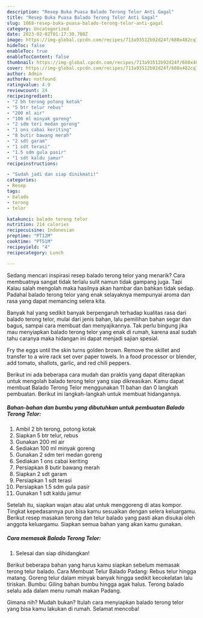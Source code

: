 ```yaml
---
description: "Resep Buka Puasa Balado Terong Telor Anti Gagal"
title: "Resep Buka Puasa Balado Terong Telor Anti Gagal"
slug: 1068-resep-buka-puasa-balado-terong-telor-anti-gagal
category: Uncategorized
date: 2023-02-02T01:17:30.708Z
image: https://img-global.cpcdn.com/recipes/713a93512b92d24f/680x482cq70/balado-terong-telor-foto-resep-utama.jpg
hideToc: false
enableToc: true
enableTocContent: false
thumbnail: https://img-global.cpcdn.com/recipes/713a93512b92d24f/680x482cq70/balado-terong-telor-foto-resep-utama.jpg
cover: https://img-global.cpcdn.com/recipes/713a93512b92d24f/680x482cq70/balado-terong-telor-foto-resep-utama.jpg
author: Admin
authorAv: notfound
ratingvalue: 4.9
reviewcount: 24
recipeingredient:
- "2 bh terong potong kotak"
- "5 btr telur rebus"
- "200 ml air"
- "100 ml minyak goreng"
- "2 sdm teri medan goreng"
- "1 ons cabai keriting"
- "8 butir bawang merah"
- "2 sdt garam"
- "1 sdt terasi"
- "1.5 sdm gula pasir"
- "1 sdt kaldu jamur"
recipeinstructions:

- "Sudah jadi dan siap dinikmati!"
categories:
- Resep
tags:
- balado
- terong
- telor

katakunci: balado terong telor 
nutrition: 214 calories
recipecuisine: Indonesian
preptime: "PT12M"
cooktime: "PT51M"
recipeyield: "4"
recipecategory: Lunch

---
```



Sedang mencari inspirasi resep balado terong telor yang menarik? Cara membuatnya sangat tidak terlalu sulit namun tidak gampang juga. Tapi Kalau salah mengolah maka hasilnya akan hambar dan bahkan tidak sedap. Padahal balado terong telor yang enak selayaknya mempunyai aroma dan rasa yang dapat memancing selera kita.


Banyak hal yang sedikit banyak berpengaruh terhadap kualitas rasa dari balado terong telor, mulai dari jenis bahan, lalu pemilihan bahan segar dan bagus, sampai cara membuat dan menyajikannya. Tak perlu bingung jika mau menyiapkan balado terong telor yang enak di rumah, karena asal sudah tahu caranya maka hidangan ini dapat menjadi sajian spesial.

Fry the eggs until the skin turns golden brown. Remove the skillet and transfer to a wire rack set over paper towels. In a food processor or blender, add tomato, shallots, garlic, and red chili peppers.


Berikut ini ada beberapa cara mudah dan praktis yang dapat diterapkan untuk mengolah balado terong telor yang siap dikreasikan. Kamu dapat membuat Balado Terong Telor menggunakan 11 bahan dan 0 langkah pembuatan. Berikut ini langkah-langkah untuk membuat hidangannya.

<!--inarticleads1-->

##### Bahan-bahan dan bumbu yang dibutuhkan untuk pembuatan Balado Terong Telor:

1. Ambil 2 bh terong, potong kotak
1. Siapkan 5 btr telur, rebus
1. Gunakan 200 ml air
1. Sediakan 100 ml minyak goreng
1. Gunakan 2 sdm teri medan goreng
1. Sediakan 1 ons cabai keriting
1. Persiapkan 8 butir bawang merah
1. Siapkan 2 sdt garam
1. Persiapkan 1 sdt terasi
1. Persiapkan 1.5 sdm gula pasir
1. Gunakan 1 sdt kaldu jamur


Setelah itu, siapkan wajan atau alat untuk menggoreng di atas kompor. Tingkat kepedasannya pun bisa kamu sesuaikan dengan selera keluargamu. Berikut resep masakan terong dan telur balado yang pasti akan disukai oleh anggota keluargamu. Siapkan semua bahan yang akan kamu gunakan. 

<!--inarticleads2-->

##### Cara memasak Balado Terong Telor:


1. Selesai dan siap dihidangkan!

Berikut beberapa bahan yang harus kamu siapkan sebelum memasak terong telur balado. Cara Membuat Telur Balado Padang: Rebus telur hingga matang. Goreng telur dalam minyak banyak hingga sedikit kecokelatan lalu tiriskan. Bumbu: Giling bahan bumbu hingga agak halus. Terong balado selalu ada dalam menu rumah makan Padang. 

Gimana nih? Mudah bukan? Itulah cara menyiapkan balado terong telor yang bisa kamu lakukan di rumah. Selamat mencoba!
